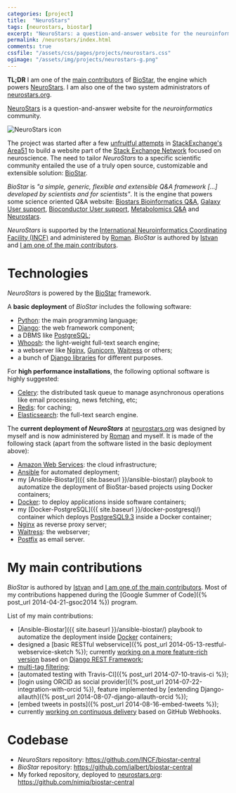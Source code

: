 ```yaml
---
categories: [project]
title:  "NeuroStars"
tags: [neurostars, biostar]
excerpt: "NeuroStars: a question-and-answer website for the neuroinformatics community"
permalink: /neurostars/index.html
comments: true
cssfile: "/assets/css/pages/projects/neurostars.css"
ogimage: "/assets/img/projects/neurostars-g.png"
---
```


<div class="initial-note">
<strong>TL;DR</strong> I am one of the
<a href="https://github.com/ialbert/biostar-central/commits?author=nimiq">main contributors</a>
of <a href="https://github.com/ialbert/biostar-central">BioStar</a>, the engine which powers
<a href="http://neurostars.org/">NeuroStars</a>. I am also one of the two system administrators
of <a href="http://neurostars.org/">neurostars.org</a>.
</div>

[NeuroStars](http://neurostars.org/) is a question-and-answer website for the
*neuroinformatics* community. 

<img src="{{ site.baseurl }}/assets/img/projects/neurostars-g.png" alt="NeuroStars icon" class="right">

The project was started after a few 
[unfruitful attempts](http://meta.cogsci.stackexchange.com/questions/271/neuroinformatics-and-cognitive-sciences)
in [StackExchange's Area51](http://area51.stackexchange.com/proposals/38069/neuroinformatics/)
to build a website part of the
[Stack Exchange Network](http://en.wikipedia.org/wiki/Stack_Exchange_Network)
focused on neuroscience.
The need to tailor *NeuroStars* to a specific scientific community entailed the use of a truly
open source, customizable and extensible solution: [BioStar](https://github.com/ialbert/biostar-central).

*BioStar* is *"a simple, generic, flexible and extensible Q&A framework [...] developed by
scientists and for scientists"*. It is the engine that powers some science oriented Q&A website:
[Biostars Bioinformatics Q&A](https://www.biostars.org),
[Galaxy User support](https://biostar.usegalaxy.org),
[Bioconductor User support](https://support.bioconductor.org),
[Metabolomics Q&A](http://www.metastars.org) and
[Neurostars](http://www.neurostars.org).

*NeuroStars* is supported by the
[International Neuroinformatics Coordinating Facility (INCF)](http://www.incf.org/)
and administered by [Roman](https://github.com/brainstorm).
*BioStar* is authored by [Istvan](https://github.com/ialbert) and 
[I am one of the main contributors](https://github.com/ialbert/biostar-central/commits?author=nimiq).

Technologies
============
*NeuroStars* is powered by the [BioStar](https://github.com/ialbert/biostar-central) framework.

A **basic deployment** of *BioStar* includes the following software:

- [Python](https://www.python.org/): the main programming language;
- [Django](https://www.djangoproject.com/): the web framework component;
- a DBMS like [PostgreSQL](http://www.postgresql.org/);
- [Whoosh](https://pypi.python.org/pypi/Whoosh/): the light-weight full-text search engine;
- a webserver like [Nginx](http://nginx.org/), [Gunicorn](http://gunicorn.org/),
[Waitress](http://waitress.readthedocs.org/en/latest/) or others;
- a bunch of [Django libraries](https://github.com/ialbert/biostar-central/blob/master/conf/requirements/base.txt)
for different purposes.

For **high performance installations**, the following optional software is highly suggested:

- [Celery](http://www.celeryproject.org/): the distributed task queue to manage asynchronous
operations like email processing, news fetching, etc;
- [Redis](http://redis.io/): for caching;
- [Elasticsearch](http://www.elasticsearch.org/): the full-text search engine.

The **current deployment of *NeuroStars*** at [neurostars.org](http://neurostars.org) was designed
by myself and is now administered by [Roman](https://github.com/brainstorm) and myself. It is
made of the following stack (apart from the software listed in the basic deployment above):

- [Amazon Web Services](http://aws.amazon.com/): the cloud infrastructure;
- [Ansible](http://www.ansible.com/) for automated deployment;
- my [Ansible-Biostar]({{ site.baseurl }}/ansible-biostar/) playbook to automatize the deployment of BioStar-based projects
using Docker containers;
- [Docker](https://www.docker.com/): to deploy applications inside software containers;
- my [Docker-PostgreSQL]({{ site.baseurl }}/docker-postgresql/) container which deploys
[PostgreSQL9.3](http://www.postgresql.org/) inside a Docker container;
- [Nginx](http://nginx.org/) as reverse proxy server;
- [Waitress](http://waitress.readthedocs.org/en/latest/): the webserver;
- [Postfix](http://www.postfix.org/) as email server.


My main contributions
=====================
*BioStar* is authored by [Istvan](https://github.com/ialbert) and 
[I am one of the main contributors](https://github.com/ialbert/biostar-central/commits?author=nimiq).
Most of my contributions happened during the [Google Summer of Code]({% post_url 2014-04-21-gsoc2014 %}) program.

List of my main contributions:

- [Ansible-Biostar]({{ site.baseurl }}/ansible-biostar/) playbook to automatize the deployment
inside [Docker](https://www.docker.com/) containers;
- designed a [basic RESTful webservice]({% post_url 2014-05-13-restful-webservice-sketch %});
currently [working on a more feature-rich version](https://github.com/nimiq/biostar-central/commits/api)
based on [Django REST Framework](http://www.django-rest-framework.org/);
- [multi-tag filtering](https://github.com/INCF/biostar-central/pull/31);
- [automated testing with Travis-CI]({% post_url 2014-07-10-travis-ci %});
- [login using ORCID as social provider]({% post_url 2014-07-22-integration-with-orcid %}),
feature implemented by [extending Django-allauth]({% post_url 2014-08-07-django-allauth-orcid %});
- [embed tweets in posts]({% post_url 2014-08-16-embed-tweets %});
- currently [working on continuous delivery](https://github.com/nimiq/biostar-central/commit/1771aa8614d82a3faf9467c9c1c60cd62555af05) based on GitHub Webhooks.


Codebase
========
- *NeuroStars* repository: <https://github.com/INCF/biostar-central>
- *BioStar* repository: <https://github.com/ialbert/biostar-central>
- My forked repository, deployed to [neurostars.org](http://neurostars.org/): <https://github.com/nimiq/biostar-central>
